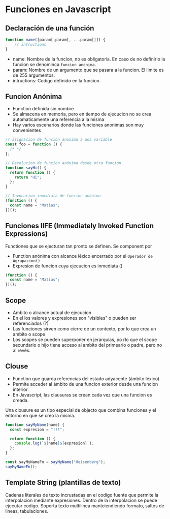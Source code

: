 # Funciones en Javascript

## Declaración de una función

```js
function name([param[,param[, ...param]]]) {
    // intructions
}
```

- name: Nombre de la funcion, no es obligatoria. En caso de no definirlo la funcion se denominca `funcion anonima`.
- param: Nombre de un argumento que se pasara a la funcion. El limite es de 255 argumentos.
- intructions: Codigo definido en la funcion.

## Funcion Anónima

- Function definida sin nombre
- Se almacena en memoria, pero en tiempo de ejecucion no se crea automaticamente una referencia a la misma
- Hay varios escenarios donde las funciones anonimas son muy convenientes

```js
// asignacion de funcion anonima a una variable
const foo = function () {
  /* */
};

// Devolucion de funcion anónima desde otra funcion
function sayHi() {
  return function () {
    return "Hi";
  };
}

// Invocacion inmediata de funcion anónima
(function () {
  const name = "Matias";
})();
```

## Funciones IIFE (Immediately Invoked Function Expressions)

Functiones que se ejecturan tan pronto se definen. Se component por

- Function anónima con alcance léxico encerrado por el `Operador de Agrupacion()`
- Expresion de funcion cuya ejecucion es inmediata ()

```js
(function () {
  const name = "Matias";
})();
```

## Scope

- Ambito o alcance actual de ejecucion
- En el los valores y expresiones son "visibles" o pueden ser referenciados (?)
- Las funciones sirven como cierre de un contexto, por lo que crea un ambito o scope
- Los scopes se pueden superponer en jerarquias, po rlo que el scope secundario o hijo tiene acceso al ambito del primeario o padre, pero no al revés.

## Clouse

- Function que guarda referencias del estado adyacente (ámbito léxico)
- Permite acceder al ámbito de una funcion exterior desde una funcion interior.
- En Javascript, las clausuras se crean cada vez que una funcion es creada.

Una clousure es un tipo especial de objecto que combina funciones y el entorno en que se creo la misma.

```js
function sayMyName(name) {
  const expresion = "!!!";

  return function () {
    console.log(`${name}${expresion}`);
  };
}

const sayMyNameFn = sayMyName("Heisenberg");
sayMyNameFn();
```


## Template String (plantillas de texto)
Cadenas literales de texto incrustadas en el codigo fuente que permite la interpolacion mediante expresiones. Dentro de la interpolacion se puede ejecutar codigo. Soporta texto multilínea manteiendiendo formato, saltos de lineas, tabulaciones.

